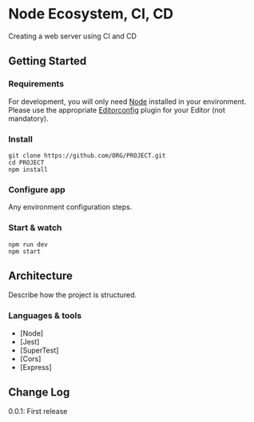 # Node Ecosystem, CI, CD

Creating a web server using CI and CD

## Getting Started

### Requirements

For development, you will only need [Node](http://nodejs.org/) installed in your
environment.
Please use the appropriate [Editorconfig](http://editorconfig.org/) plugin for your
Editor (not mandatory).

### Install

    git clone https://github.com/ORG/PROJECT.git
    cd PROJECT
    npm install

### Configure app

Any environment configuration steps.

### Start & watch

    npm run dev
    npm start

## Architecture

Describe how the project is structured.

### Languages & tools

- [Node]
- [Jest]
- [SuperTest]
- [Cors]
- [Express]

## Change Log

0.0.1: First release

